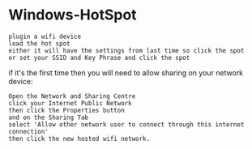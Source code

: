 # Windows-HotSpot

    plugin a wifi device
    load the hot spot
    either it will have the settings from last time so click the spot
    or set your SSID and Key Phrase and click the spot
    
if it's the first time then you will need to allow sharing on your network device:

    Open the Network and Sharing Centre
    click your Internet Public Network
    then click the Properties button
    and on the Sharing Tab
    select 'Allow other network user to connect through this internet connection'    
    then click the new hosted wifi network.
